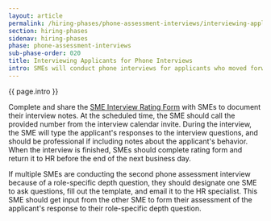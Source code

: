 ```yaml
---
layout: article
permalink: /hiring-phases/phone-assessment-interviews/interviewing-applicants/
section: hiring-phases
sidenav: hiring-phases
phase: phone-assessment-interviews
sub-phase-order: 020
title: Interviewing Applicants for Phone Interviews
intro: SMEs will conduct phone interviews for applicants who moved forward from resume review. If the applicant does not receive a high enough rating in the first phone assessment interview, they will not continue to the second phone assessment interview.
---
```


<p class="usa-intro">
  {{ page.intro }}
</p>

Complete and share the <a href="{{site.baseurl}}/toolkit/assessment-strategy/phone-interview-template.docx">SME Interview Rating Form</a> with SMEs to document their interview notes. At the scheduled time, the SME should call the provided number from the interview calendar invite. During the interview, the SME will type the applicant's responses to the interview questions, and should be professional if including notes about the applicant's behavior. When the interview is finished, SMEs should complete rating form and return it to HR before the end of the next business day.


If multiple SMEs are conducting the second phone assessment interview because of a role-specific depth question, they should designate one SME to ask questions, fill out the template, and email it to the HR specialist. This SME should get input from the other SME to form their assessment of the applicant's response to their role-specific depth question.
